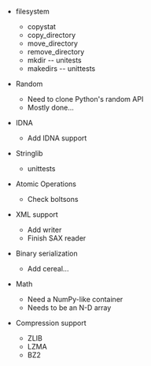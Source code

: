 - filesystem
    - copystat
    - copy_directory
    - move_directory
    - remove_directory
    - mkdir -- unitests
    - makedirs -- unittests

- Random
    - Need to clone Python's random API
    - Mostly done...

- IDNA
    - Add IDNA support

- Stringlib
    - unittests

- Atomic Operations
    - Check boltsons

- XML support
    - Add writer
    - Finish SAX reader

- Binary serialization
    - Add cereal...

- Math
    - Need a NumPy-like container
    - Needs to be an N-D array

- Compression support
    - ZLIB
    - LZMA
    - BZ2
